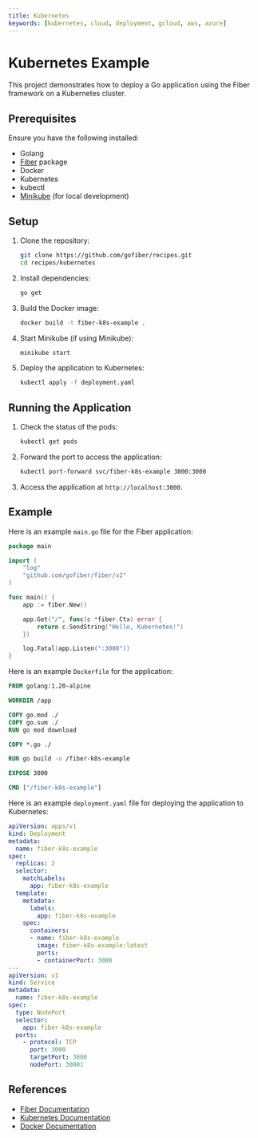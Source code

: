 ```yaml
---
title: Kubernetes
keywords: [kubernetes, cloud, deployment, gcloud, aws, azure]
---
```


# Kubernetes Example

This project demonstrates how to deploy a Go application using the Fiber framework on a Kubernetes cluster.

## Prerequisites

Ensure you have the following installed:

- Golang
- [Fiber](https://github.com/gofiber/fiber) package
- Docker
- Kubernetes
- kubectl
- [Minikube](https://minikube.sigs.k8s.io/docs/start/) (for local development)

## Setup

1. Clone the repository:
    ```sh
    git clone https://github.com/gofiber/recipes.git
    cd recipes/kubernetes
    ```

2. Install dependencies:
    ```sh
    go get
    ```

3. Build the Docker image:
    ```sh
    docker build -t fiber-k8s-example .
    ```

4. Start Minikube (if using Minikube):
    ```sh
    minikube start
    ```

5. Deploy the application to Kubernetes:
    ```sh
    kubectl apply -f deployment.yaml
    ```

## Running the Application

1. Check the status of the pods:
    ```sh
    kubectl get pods
    ```

2. Forward the port to access the application:
    ```sh
    kubectl port-forward svc/fiber-k8s-example 3000:3000
    ```

3. Access the application at `http://localhost:3000`.

## Example

Here is an example `main.go` file for the Fiber application:

```go
package main

import (
    "log"
    "github.com/gofiber/fiber/v2"
)

func main() {
    app := fiber.New()

    app.Get("/", func(c *fiber.Ctx) error {
        return c.SendString("Hello, Kubernetes!")
    })

    log.Fatal(app.Listen(":3000"))
}
```

Here is an example `Dockerfile` for the application:

```Dockerfile
FROM golang:1.20-alpine

WORKDIR /app

COPY go.mod ./
COPY go.sum ./
RUN go mod download

COPY *.go ./

RUN go build -o /fiber-k8s-example

EXPOSE 3000

CMD ["/fiber-k8s-example"]
```

Here is an example `deployment.yaml` file for deploying the application to Kubernetes:

```yaml
apiVersion: apps/v1
kind: Deployment
metadata:
  name: fiber-k8s-example
spec:
  replicas: 2
  selector:
    matchLabels:
      app: fiber-k8s-example
  template:
    metadata:
      labels:
        app: fiber-k8s-example
    spec:
      containers:
      - name: fiber-k8s-example
        image: fiber-k8s-example:latest
        ports:
        - containerPort: 3000
---
apiVersion: v1
kind: Service
metadata:
  name: fiber-k8s-example
spec:
  type: NodePort
  selector:
    app: fiber-k8s-example
  ports:
    - protocol: TCP
      port: 3000
      targetPort: 3000
      nodePort: 30001
```

## References

- [Fiber Documentation](https://docs.gofiber.io)
- [Kubernetes Documentation](https://kubernetes.io/docs/)
- [Docker Documentation](https://docs.docker.com/)
